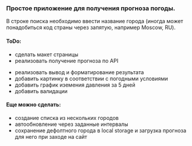 ### Простое приложение для получения прогноза погоды.
В строке поиска необходимо ввести название города (иногда может понадобиться код страны через запятую, например Moscow, RU).
#### ToDo:
+ сделать макет страницы
+ реализовать получение прогноза по API
- реализовать вывод и форматирование результата
- добавить картинку в соответствии с погодными условиями
- добавить график иземения давления за 5 дней
- добавить валидации
#### Еще можно сделать:
- создание списка из нескольких городов
- автообновление через заданные интервалы
- сохранение дефолтного города в local storage и загрузка прогноза для него при заходе на сайт